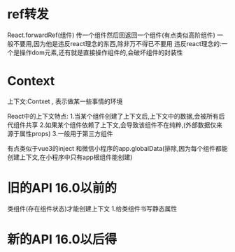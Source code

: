 # ref转发

React.forwardRef(组件)
传一个组件然后回返回一个组件(有点类似高阶组件)
一般不要用,因为他是违反react理念的东西,除非万不得已不要用
违反react理念的:一个是操作dom元素,还有就是直接操作组件的,会破坏组件的封装性

# Context
上下文:Contxet , 表示做某一些事情的环境

React中的上下文特点:
1.当某个组件创建了上下文后,上下文中的数据,会被所有后代组件共享
2.如果某个组件依赖了上下文,会导致该组件不在纯粹,(外部数据仅来源于属性props)
3.一般用于第三方组件

有点类似于vue3的inject
和微信小程序的app.globalData(排除,因为每个组件都能创建上下文,在小程序中只有app根组件能创建)

# 旧的API 16.0以前的
类组件(存在组件状态)才能创建上下文
1.给类组件书写静态属性


# 新的API 16.0以后得
